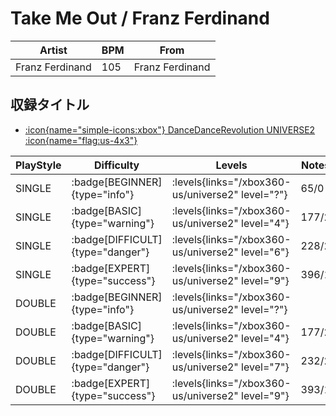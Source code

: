 # Take Me Out / Franz Ferdinand

|Artist|BPM|From|
|------|---|----|
|Franz Ferdinand|105|Franz Ferdinand|

## 収録タイトル

- [:icon{name="simple-icons:xbox"} DanceDanceRevolution UNIVERSE2 :icon{name="flag:us-4x3"}](/xbox360-us/universe2)

|PlayStyle|Difficulty|Levels|Notes|Movie|
|---------|----------|------|-----|-----|
|SINGLE| :badge[BEGINNER]{type="info"}| :levels{links="/xbox360-us/universe2" level="?"}|65/0||
|SINGLE| :badge[BASIC]{type="warning"}| :levels{links="/xbox360-us/universe2" level="4"}|177/2||
|SINGLE| :badge[DIFFICULT]{type="danger"}| :levels{links="/xbox360-us/universe2" level="6"}|228/2||
|SINGLE| :badge[EXPERT]{type="success"}| :levels{links="/xbox360-us/universe2" level="9"}|396/1||
|DOUBLE| :badge[BEGINNER]{type="info"}| :levels{links="/xbox360-us/universe2" level="?"}|||
|DOUBLE| :badge[BASIC]{type="warning"}| :levels{links="/xbox360-us/universe2" level="4"}|177/2||
|DOUBLE| :badge[DIFFICULT]{type="danger"}| :levels{links="/xbox360-us/universe2" level="7"}|232/2||
|DOUBLE| :badge[EXPERT]{type="success"}| :levels{links="/xbox360-us/universe2" level="9"}|393/1||

